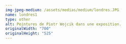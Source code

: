 ```yaml
---
img-jpeg-medium: /assets/medias/medium/londres.JPG
name: londres1
type: other
alt: Peintures de Piotr Wojcik dans une exposition.
originalWidth: "700"
originalHeight: "525"
---
```

